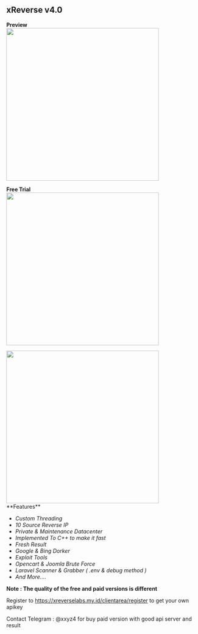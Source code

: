 ## xReverse v4.0

**Preview**
  <br>
  <image src="https://xreverselabs.my.id/assets/img/view.png" height="400">
  <br>

**Free Trial**
<br>
  <image src="https://raw.githubusercontent.com/yon3zu/xReverse/main/prev1.png" height="400">
  <br>

  <image src="https://raw.githubusercontent.com/yon3zu/xReverse/main/prev2.png" height="400">
  <br>
  **Features**
  
  - _Custom Threading_
  - _10 Source Reverse IP_
  - _Private & Maintenance Datacenter_
  - _Implemented To C++ to make it fast_
  - _Fresh Result_
  - _Google & Bing Dorker_
  - _Exploit Tools_
  - _Opencart & Joomla Brute Force_
  - _Laravel Scanner & Grabber ( .env & debug method )_
  - _And More...._

   **Note : The quality of the free and paid versions is different**

   Register to https://xreverselabs.my.id/clientarea/register to get your own apikey
 
Contact Telegram : @xxyz4 for buy paid version with good api server and result
